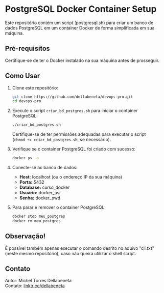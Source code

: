 # PostgreSQL Docker Container Setup

Este repositório contém um script (postgresql.sh) para criar um banco de dados PostgreSQL em um container Docker de forma simplificada em sua máquina.

## Pré-requisitos

Certifique-se de ter o Docker instalado na sua máquina antes de prosseguir.

## Como Usar

1. Clone este repositório:

   ```bash
   git clone https://github.com/dellabeneta/devops-pro.git
   cd devops-pro
   ```

2. Execute o script `criar_bd_postgres.sh` para iniciar o container PostgreSQL:

   ```bash
   ./criar_bd_postgres.sh
   ```

   Certifique-se de ter permissões adequadas para executar o script (`chmod +x criar_bd_postgres.sh`, se necessário).

3. Verifique se o container PostgreSQL foi criado com sucesso:

   ```bash
   docker ps -a
   ```

4. Conecte-se ao banco de dados:

   - **Host:** localhost (ou o endereço IP da sua máquina)
   - **Porta:** 5432
   - **Database:** curso_docker
   - **Usuário:** docker_usr
   - **Senha:** docker_pwd

5. Para parar e remover o container PostgreSQL:

   ```bash
   docker stop meu_postgres
   docker rm meu_postgres
   ```

## Observação!

É possível também apenas executar o comando desrito no aquivo "cli.txt" (neste mesmo repositório), caso não queira utilizar o shell script.


## Contato

Autor: Michel Torres Dellabeneta  
Contato: [linktr.ee/dellabeneta](https://linktr.ee/dellabeneta)
